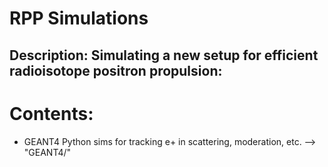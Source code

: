# RPP Simulations 

## Description: Simulating a new setup for efficient radioisotope positron propulsion:

# Contents:
 - GEANT4 Python sims for tracking e+ in scattering, moderation, etc. --> "GEANT4/"
